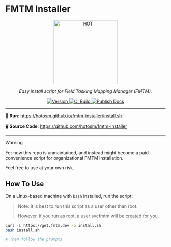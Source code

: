 # FMTM Installer

<!-- markdownlint-disable -->
<p align="center">
  <img src="https://raw.githubusercontent.com/hotosm/fmtm/main/docs/images/hot_logo.png" style="width: 200px;" alt="HOT"></a>
</p>
<p align="center">
  <em>Easy install script for Field Tasking Mapping Manager (FMTM).</em>
</p>
<p align="center">
  <a href="https://github.com/hotosm/fmtm-installer/releases" target="_blank">
      <img src="https://img.shields.io/github/v/release/hotosm/fmtm-installer?logo=github" alt="Version">
  </a>
  <a href="https://github.com/sponsors/hotosm" target="_blank">
      <img src="https://img.shields.io/badge/sponsor-30363D?logo=GitHub-Sponsors&logoColor=#EA4AAA" alt="CI Build">
  </a>
  <a href="https://github.com/hotosm/fmtm-installer/blob/main/LICENSE.md" target="_blank">
      <img src="https://img.shields.io/github/license/hotosm/fmtm-installer.svg" alt="Publish Docs">
  </a>
</p>

---

🚀 **Run**: <a href="https://hotosm.github.io/fmtm-installer/install.sh" target="_blank">https://hotosm.github.io/fmtm-installer/install.sh</a>

🖥️ **Source Code**: <a href="https://github.com/hotosm/fmtm-installer" target="_blank">https://github.com/hotosm/fmtm-installer</a>

---

<!-- markdownlint-enable -->

> [!WARNING]
> For now this repo is unmaintained, and instead might become a paid convenience
> script for organizational FMTM installation.
>
> Feel free to use at your own risk.

## How To Use

On a Linux-based machine with `bash` installed, run the script:

> Note: it is best to run this script as a user other than root.
>
> However, if you run as root, a user svcfmtm will be created for you.

```bash
curl -L https://get.fmtm.dev -o install.sh
bash install.sh

# Then follow the prompts
```
